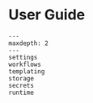 # User Guide

```{toctree}
---
maxdepth: 2
---
settings
workflows
templating
storage
secrets
runtime
````